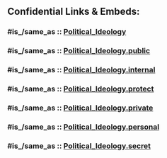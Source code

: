 



## Confidential Links & Embeds: 

### #is_/same_as :: [Political_Ideology](/_Standards/bio/Society/Ideology/Political_Ideology.md) 

### #is_/same_as :: [Political_Ideology.public](/_public/bio/Society/Ideology/Political_Ideology.public.md) 

### #is_/same_as :: [Political_Ideology.internal](/_internal/bio/Society/Ideology/Political_Ideology.internal.md) 

### #is_/same_as :: [Political_Ideology.protect](/_protect/bio/Society/Ideology/Political_Ideology.protect.md) 

### #is_/same_as :: [Political_Ideology.private](/_private/bio/Society/Ideology/Political_Ideology.private.md) 

### #is_/same_as :: [Political_Ideology.personal](/_personal/bio/Society/Ideology/Political_Ideology.personal.md) 

### #is_/same_as :: [Political_Ideology.secret](/_secret/bio/Society/Ideology/Political_Ideology.secret.md)

